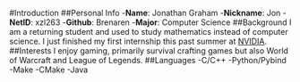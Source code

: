 #Introduction
##Personal Info
-**Name**: Jonathan Graham
-**Nickname**: Jon
-**NetID**: xzl263
-**Github**: Brenaren
-**Major**: Computer Science
##Background
I am a returning student and used to study mathematics instead of computer science. I just finished my first internship this past summer at [NVIDIA](https://www.nvidia.com/en-us/).
##Interests
I enjoy gaming, primarily survival crafting games but also World of Warcraft and League of Legends.
##Languages
-C/C++
-Python/Pybind
-Make
-CMake
-Java
